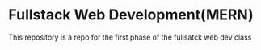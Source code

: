 # Fullstack Web Development(MERN)

This repository is a repo for the first phase of the fullsatck web dev class
